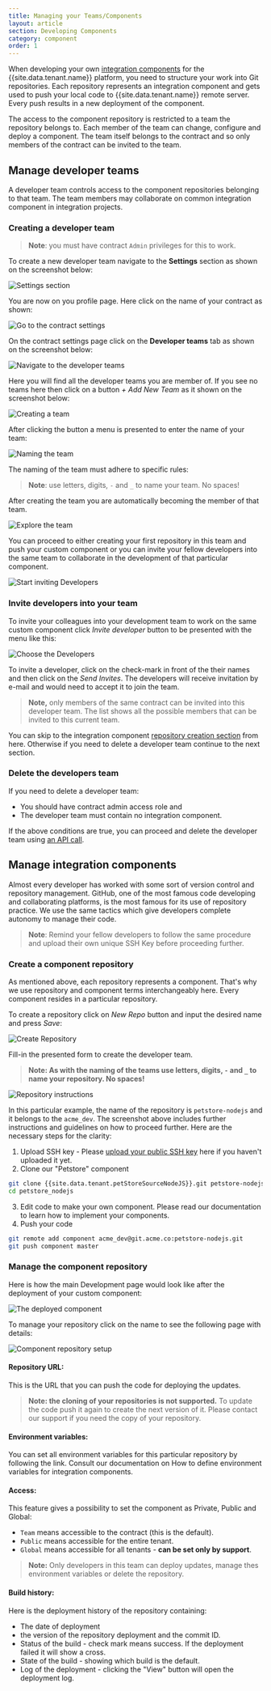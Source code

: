 ```yaml
---
title: Managing your Teams/Components
layout: article
section: Developing Components
category: component
order: 1
---
```


When developing your own [integration components](/getting-started/integration-component) for the {{site.data.tenant.name}} platform, you need to structure your work into Git
repositories. Each repository represents an integration component and gets used
to push your local code to {{site.data.tenant.name}} remote server. Every push
results in a new deployment of the component.

The access to the component repository is restricted to a team the repository
belongs to. Each member of the team can change, configure and deploy a component.
The team itself belongs to the contract and so only members of the contract can
be invited to the team.

## Manage developer teams

A developer team controls access to the component repositories belonging to that
team. The team members may collaborate on common integration component in integration projects.

### Creating a developer team

> **Note**: you must have contract `Admin` privileges for this to work.

To create a new developer team navigate to the **Settings** section as shown
on the screenshot below:

![Settings section](/assets/img/developer-guide/team-repo/developer-team-01.png "Settings section")

You are now on you profile page. Here click on the name of your contract as shown:

![Go to the contract settings](/assets/img/developer-guide/team-repo/developer-team-02.png "Go to the contract settings")

On the contract settings page click on the **Developer teams** tab as shown on
the  screenshot below:

![Navigate to the developer teams](/assets/img/developer-guide/team-repo/developer-team-03.png "Navigate to the developer teams")

Here you will find all the developer teams you are member of. If you see no teams
here then click on a button *+ Add New Team* as it shown on the screenshot below:

![Creating a team](/assets/img/developer-guide/team-repo/developer-team-04.png "Creating a team")

After clicking the button a menu is presented to enter the name of your team:

![Naming the team](/assets/img/developer-guide/team-repo/developer-team-05.png "Naming the team")

The naming of the team must adhere to specific rules:

> **Note**: use letters, digits, `-` and `_` to name your team. No spaces!

After creating the team you are automatically becoming the member of that team.

![Explore the team](/assets/img/developer-guide/team-repo/developer-team-06.png "Explore the team")

You can proceed to either creating your first repository in this team and push your
custom component or you can invite your fellow developers into the same team to
collaborate in the development of that particular component.

![Start inviting Developers](/assets/img/developer-guide/team-repo/developer-team-07.png "Start inviting Developers")

### Invite developers into your team

To invite your colleagues into your development team to work on the same custom
component click *Invite developer* button to be presented with the menu like this:

![Choose the Developers](/assets/img/developer-guide/team-repo/developer-team-08.png "Choose the Developers")

To invite a developer, click on the check-mark in front of the their names and then
click on the *Send Invites*. The developers will receive invitation by e-mail
and would need to accept it to join the team.

> **Note,** only members of the same contract can be invited into this developer team.
> The list shows all the possible members that can be invited to this current team.

You can skip to the integration component [repository creation section](#manage-integration-components)
from here. Otherwise if you need to delete a developer team continue to the next section.

### Delete the developers team

If you need to delete a developer team:
*   You should have contract admin access role and
*   The developer team must contain no integration component.

If the above conditions are true, you can proceed and delete the developer team using [an API call]({{site.data.tenant.apiBaseUri}}/v2/docs/#delete-a-team).


## Manage integration components

Almost every developer has worked with some sort of version control and repository
management. GitHub, one of the most famous code developing and collaborating platforms,
is the most famous for its use of repository practice. We use the same tactics which
give developers complete autonomy to manage their code.

> **Note**: Remind your fellow developers to follow the same procedure and upload
> their own unique SSH Key before proceeding further.

### Create a component repository

As mentioned above, each repository represents a component. That's why we use
repository and component terms interchangeably here. Every component resides in
a particular repository.

To create a repository click on *New Repo* button and input the desired name and press *Save*:

![Create Repository](/assets/img/developer-guide/team-repo/developer-team-09.png "Create Repository")

Fill-in the presented form to create the developer team.

> **Note: As with the naming of the teams use letters, digits, `-` and `_` to name your repository. No spaces!**

![Repository instructions](/assets/img/developer-guide/team-repo/developer-team-10.png "Repository instructions")

In this particular example, the name of the repository is `petstore-nodejs` and it
belongs to the `acme_dev`. The screenshot above includes further instructions and
guidelines on how to proceed further. Here are the necessary steps for the clarity:

1.  Upload SSH key - Please [upload your public SSH key](ssh-keys) here if you haven't uploaded it yet.
2.  Clone our "Petstore" component
```sh
git clone {{site.data.tenant.petStoreSourceNodeJS}}.git petstore-nodejs
cd petstore_nodejs
```
3.  Edit code to make your own component. Please read our documentation to learn how to implement your components.
4.  Push your code
```sh
git remote add component acme_dev@git.acme.co:petstore-nodejs.git
git push component master
```

### Manage the component repository

Here is how the main Development page would look like after the deployment of your custom component:

![The deployed component](/assets/img/developer-guide/team-repo/developer-team-12.png "The deployed component")

To manage your repository click on the name to see the following page with details:

![Component repository setup](/assets/img/developer-guide/team-repo/developer-team-11.png "Component repository setup")

#### Repository URL:

This is the URL that you can push the code for deploying the updates.

> **Note: the cloning of your repositories is not supported.** To update the code
> push it again to create the next version of it. Please contact our support if
> you need the copy of your repository.

#### Environment variables:

You can set all environment variables for this particular repository by following the link. Consult our documentation on How to define environment variables for integration components.

#### Access:

This feature gives a possibility to set the component as Private, Public and Global:

*   `Team` means accessible to the contract (this is the default).
*   `Public` means accessible for the entire tenant.
*   `Global` means accessible for all tenants - **can be set only by support**.

> **Note:** Only developers in this team can deploy updates, manage thes environment variables or delete the repository.

#### Build history:

Here is the deployment history of the repository containing:

*   The date of deployment
*   the version of the repository deployment and the commit ID.
*   Status of the build - check mark means success. If the deployment failed it will show a cross.
*   State of the build - showing which build is the default.
*   Log of the deployment - clicking the "View" button will open the deployment log.
